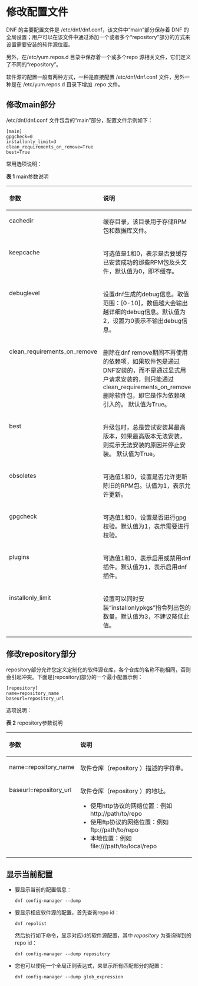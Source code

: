 # 修改配置文件<a name="ZH-CN_TOPIC_0229622738"></a>

DNF 的主要配置文件是 /etc/dnf/dnf.conf，该文件中“main”部分保存着 DNF 的全局设置；用户可以在该文件中通过添加一个或者多个“repository”部分的方式来设置需要安装的软件源位置。

另外，在/etc/yum.repos.d 目录中保存着一个或多个repo 源相关文件，它们定义了不同的“repository”。

软件源的配置一般有两种方式，一种是直接配置  /etc/dnf/dnf.conf 文件，另外一种是在 /etc/yum.repos.d 目录下增加 .repo 文件。

## 修改main部分<a name="zh-cn_topic_0151921080_se5de3a22d49e406facb880f28d61d2b4"></a>

/etc/dnf/dnf.conf 文件包含的“main”部分，配置文件示例如下：

```
[main]
gpgcheck=0
installonly_limit=3
clean_requirements_on_remove=True
best=True
```

常用选项说明：

**表 1**  main参数说明

<a name="zh-cn_topic_0151921080_t2716a40f69b24a989ec3c0b6f278cb5d"></a>
<table><thead align="left"><tr id="zh-cn_topic_0151921080_re437b39f0a1647ff864353c080184c45"><th class="cellrowborder" valign="top" width="31.580000000000002%" id="mcps1.2.3.1.1"><p id="zh-cn_topic_0151921080_a228122f6ac30401d8237a59bf9535ad1"><a name="zh-cn_topic_0151921080_a228122f6ac30401d8237a59bf9535ad1"></a><a name="zh-cn_topic_0151921080_a228122f6ac30401d8237a59bf9535ad1"></a>参数</p>
</th>
<th class="cellrowborder" valign="top" width="68.42%" id="mcps1.2.3.1.2"><p id="zh-cn_topic_0151921080_ae291ac87cc3c4ce1bd23cfbd2f989d09"><a name="zh-cn_topic_0151921080_ae291ac87cc3c4ce1bd23cfbd2f989d09"></a><a name="zh-cn_topic_0151921080_ae291ac87cc3c4ce1bd23cfbd2f989d09"></a>说明</p>
</th>
</tr>
</thead>
<tbody><tr id="zh-cn_topic_0151921080_raeb774ff205e457e818067d51a26a39a"><td class="cellrowborder" valign="top" width="31.580000000000002%" headers="mcps1.2.3.1.1 "><p id="zh-cn_topic_0151921080_aca09cf10eb084bee89cf1f5fe5f35fac"><a name="zh-cn_topic_0151921080_aca09cf10eb084bee89cf1f5fe5f35fac"></a><a name="zh-cn_topic_0151921080_aca09cf10eb084bee89cf1f5fe5f35fac"></a>cachedir</p>
</td>
<td class="cellrowborder" valign="top" width="68.42%" headers="mcps1.2.3.1.2 "><p id="zh-cn_topic_0151921080_a2151a724f4ff4a468f77b15eaec8ed3a"><a name="zh-cn_topic_0151921080_a2151a724f4ff4a468f77b15eaec8ed3a"></a><a name="zh-cn_topic_0151921080_a2151a724f4ff4a468f77b15eaec8ed3a"></a>缓存目录，该目录用于存储RPM包和数据库文件。</p>
</td>
</tr>
<tr id="zh-cn_topic_0151921080_r22f24b5ffe0e4bc3be64ef01afc49c6c"><td class="cellrowborder" valign="top" width="31.580000000000002%" headers="mcps1.2.3.1.1 "><p id="zh-cn_topic_0151921080_a33e3b7427b024df7922a3acdc7d2caf7"><a name="zh-cn_topic_0151921080_a33e3b7427b024df7922a3acdc7d2caf7"></a><a name="zh-cn_topic_0151921080_a33e3b7427b024df7922a3acdc7d2caf7"></a>keepcache</p>
</td>
<td class="cellrowborder" valign="top" width="68.42%" headers="mcps1.2.3.1.2 "><p id="zh-cn_topic_0151921080_a16334e4f6fec4e79872c4a8b3a31d772"><a name="zh-cn_topic_0151921080_a16334e4f6fec4e79872c4a8b3a31d772"></a><a name="zh-cn_topic_0151921080_a16334e4f6fec4e79872c4a8b3a31d772"></a>可选值是1和0，表示是否要缓存已安装成功的那些RPM包及头文件，默认值为0，即不缓存。</p>
</td>
</tr>
<tr id="zh-cn_topic_0151921080_rc9c76f44bb7840b8b61a46b0854538b3"><td class="cellrowborder" valign="top" width="31.580000000000002%" headers="mcps1.2.3.1.1 "><p id="zh-cn_topic_0151921080_af751af3ed4cb4a189f209994d274dfe0"><a name="zh-cn_topic_0151921080_af751af3ed4cb4a189f209994d274dfe0"></a><a name="zh-cn_topic_0151921080_af751af3ed4cb4a189f209994d274dfe0"></a>debuglevel</p>
</td>
<td class="cellrowborder" valign="top" width="68.42%" headers="mcps1.2.3.1.2 "><p id="zh-cn_topic_0151921080_a118e43ebde57468eb40f0af51b86d751"><a name="zh-cn_topic_0151921080_a118e43ebde57468eb40f0af51b86d751"></a><a name="zh-cn_topic_0151921080_a118e43ebde57468eb40f0af51b86d751"></a>设置dnf生成的debug信息。取值范围：[0-10]，数值越大会输出越详细的debug信息。默认值为2，设置为0表示不输出debug信息。</p>
</td>
</tr>
<tr id="zh-cn_topic_0151921080_rc12e82ae45524ba8aea5248e154a832a"><td class="cellrowborder" valign="top" width="31.580000000000002%" headers="mcps1.2.3.1.1 "><p id="zh-cn_topic_0151921080_adc7f634b391d4726808fe0b3354f969d"><a name="zh-cn_topic_0151921080_adc7f634b391d4726808fe0b3354f969d"></a><a name="zh-cn_topic_0151921080_adc7f634b391d4726808fe0b3354f969d"></a>clean_requirements_on_remove</p>
</td>
<td class="cellrowborder" valign="top" width="68.42%" headers="mcps1.2.3.1.2 "><p id="zh-cn_topic_0151921080_ae9df2a3423504b4da46111a6e1162352"><a name="zh-cn_topic_0151921080_ae9df2a3423504b4da46111a6e1162352"></a><a name="zh-cn_topic_0151921080_ae9df2a3423504b4da46111a6e1162352"></a>删除在dnf remove期间不再使用的依赖项，如果软件包是通过DNF安装的，而不是通过显式用户请求安装的，则只能通过clean_requirements_on_remove删除软件包，即它是作为依赖项引入的。 默认值为True。</p>
</td>
</tr>
<tr id="zh-cn_topic_0151921080_r096417e2f0524024b93c722dab0113cd"><td class="cellrowborder" valign="top" width="31.580000000000002%" headers="mcps1.2.3.1.1 "><p id="zh-cn_topic_0151921080_p11584914871"><a name="zh-cn_topic_0151921080_p11584914871"></a><a name="zh-cn_topic_0151921080_p11584914871"></a>best</p>
</td>
<td class="cellrowborder" valign="top" width="68.42%" headers="mcps1.2.3.1.2 "><p id="zh-cn_topic_0151921080_a406b4dd56fb7483ea43c7231aa2a7499"><a name="zh-cn_topic_0151921080_a406b4dd56fb7483ea43c7231aa2a7499"></a><a name="zh-cn_topic_0151921080_a406b4dd56fb7483ea43c7231aa2a7499"></a>升级包时，总是尝试安装其最高版本，如果最高版本无法安装，则提示无法安装的原因并停止安装。  默认值为True。</p>
</td>
</tr>
<tr id="zh-cn_topic_0151921080_r447c1e6abe344a719dd9e8b109c799fa"><td class="cellrowborder" valign="top" width="31.580000000000002%" headers="mcps1.2.3.1.1 "><p id="zh-cn_topic_0151921080_a6befc61e1a58499b96ecdcc96b0489d4"><a name="zh-cn_topic_0151921080_a6befc61e1a58499b96ecdcc96b0489d4"></a><a name="zh-cn_topic_0151921080_a6befc61e1a58499b96ecdcc96b0489d4"></a>obsoletes</p>
</td>
<td class="cellrowborder" valign="top" width="68.42%" headers="mcps1.2.3.1.2 "><p id="zh-cn_topic_0151921080_a581b6f9d8f9b4ad7b62734f86f6d556e"><a name="zh-cn_topic_0151921080_a581b6f9d8f9b4ad7b62734f86f6d556e"></a><a name="zh-cn_topic_0151921080_a581b6f9d8f9b4ad7b62734f86f6d556e"></a>可选值1和0，设置是否允许更新陈旧的RPM包。认值为1，表示允许更新。</p>
</td>
</tr>
<tr id="zh-cn_topic_0151921080_r30106389463d4ba0bf505a6b78034b23"><td class="cellrowborder" valign="top" width="31.580000000000002%" headers="mcps1.2.3.1.1 "><p id="zh-cn_topic_0151921080_a51da18882a5b41ff8a5a328f73d186dd"><a name="zh-cn_topic_0151921080_a51da18882a5b41ff8a5a328f73d186dd"></a><a name="zh-cn_topic_0151921080_a51da18882a5b41ff8a5a328f73d186dd"></a>gpgcheck</p>
</td>
<td class="cellrowborder" valign="top" width="68.42%" headers="mcps1.2.3.1.2 "><p id="zh-cn_topic_0151921080_addb19525458847cd90f1d1390b966701"><a name="zh-cn_topic_0151921080_addb19525458847cd90f1d1390b966701"></a><a name="zh-cn_topic_0151921080_addb19525458847cd90f1d1390b966701"></a>可选值1和0，设置是否进行gpg校验。默认值为1，表示需要进行校验。</p>
</td>
</tr>
<tr id="zh-cn_topic_0151921080_ra0a9a346638c4a1bb007bbbe59eaeea7"><td class="cellrowborder" valign="top" width="31.580000000000002%" headers="mcps1.2.3.1.1 "><p id="zh-cn_topic_0151921080_af01afb28195145988ff4ba218bfad29b"><a name="zh-cn_topic_0151921080_af01afb28195145988ff4ba218bfad29b"></a><a name="zh-cn_topic_0151921080_af01afb28195145988ff4ba218bfad29b"></a>plugins</p>
</td>
<td class="cellrowborder" valign="top" width="68.42%" headers="mcps1.2.3.1.2 "><p id="zh-cn_topic_0151921080_a093f5fa9735a4e27a6bdbd2e1d59faee"><a name="zh-cn_topic_0151921080_a093f5fa9735a4e27a6bdbd2e1d59faee"></a><a name="zh-cn_topic_0151921080_a093f5fa9735a4e27a6bdbd2e1d59faee"></a>可选值1和0，表示启用或禁用dnf插件。默认值为1，表示启用dnf插件。</p>
</td>
</tr>
<tr id="zh-cn_topic_0151921080_r1fea2c77ef6e4c63a6ca076666eb8651"><td class="cellrowborder" valign="top" width="31.580000000000002%" headers="mcps1.2.3.1.1 "><p id="zh-cn_topic_0151921080_a66ecbecaa5494510b6b1304af3e4da43"><a name="zh-cn_topic_0151921080_a66ecbecaa5494510b6b1304af3e4da43"></a><a name="zh-cn_topic_0151921080_a66ecbecaa5494510b6b1304af3e4da43"></a>installonly_limit</p>
</td>
<td class="cellrowborder" valign="top" width="68.42%" headers="mcps1.2.3.1.2 "><p id="zh-cn_topic_0151921080_aab5e9fba116044e4807c04ae55297cd1"><a name="zh-cn_topic_0151921080_aab5e9fba116044e4807c04ae55297cd1"></a><a name="zh-cn_topic_0151921080_aab5e9fba116044e4807c04ae55297cd1"></a>设置可以同时安装“installonlypkgs”指令列出包的数量。默认值为3，不建议降低此值。</p>
</td>
</tr>
</tbody>
</table>

## 修改repository部分<a name="zh-cn_topic_0151921080_sa94775dab64644bd8aa8e23415ff54f7"></a>

repository部分允许您定义定制化的软件源仓库，各个仓库的名称不能相同，否则会引起冲突。下面是\[repository\]部分的一个最小配置示例：

```
[repository]
name=repository_name
baseurl=repository_url
```

选项说明：

**表 2**  repository参数说明

<a name="zh-cn_topic_0151921080_t2df9dceb0ff64b2f8db8ec5cd779792a"></a>
<table><thead align="left"><tr id="zh-cn_topic_0151921080_r9162be1b9c5b451f8a7ff1466f5b8430"><th class="cellrowborder" valign="top" width="31.580000000000002%" id="mcps1.2.3.1.1"><p id="zh-cn_topic_0151921080_af95a9e18156646249707de3f94ac1b3c"><a name="zh-cn_topic_0151921080_af95a9e18156646249707de3f94ac1b3c"></a><a name="zh-cn_topic_0151921080_af95a9e18156646249707de3f94ac1b3c"></a>参数</p>
</th>
<th class="cellrowborder" valign="top" width="68.42%" id="mcps1.2.3.1.2"><p id="zh-cn_topic_0151921080_a8cc2e976bc794e86a279d3bae8f901c4"><a name="zh-cn_topic_0151921080_a8cc2e976bc794e86a279d3bae8f901c4"></a><a name="zh-cn_topic_0151921080_a8cc2e976bc794e86a279d3bae8f901c4"></a>说明</p>
</th>
</tr>
</thead>
<tbody><tr id="zh-cn_topic_0151921080_rbfa3a638cbc24c73ab13529149b75bb1"><td class="cellrowborder" valign="top" width="31.580000000000002%" headers="mcps1.2.3.1.1 "><p id="zh-cn_topic_0151921080_a4a0b069bbf624b09be3bdd08567c0445"><a name="zh-cn_topic_0151921080_a4a0b069bbf624b09be3bdd08567c0445"></a><a name="zh-cn_topic_0151921080_a4a0b069bbf624b09be3bdd08567c0445"></a>name=repository_name</p>
</td>
<td class="cellrowborder" valign="top" width="68.42%" headers="mcps1.2.3.1.2 "><p id="zh-cn_topic_0151921080_a21ddbd0f48924c1eb7475cc34de2dc32"><a name="zh-cn_topic_0151921080_a21ddbd0f48924c1eb7475cc34de2dc32"></a><a name="zh-cn_topic_0151921080_a21ddbd0f48924c1eb7475cc34de2dc32"></a>软件仓库（repository ）描述的字符串。</p>
</td>
</tr>
<tr id="zh-cn_topic_0151921080_r00b7f4067dc94647941026719cd6f293"><td class="cellrowborder" valign="top" width="31.580000000000002%" headers="mcps1.2.3.1.1 "><p id="zh-cn_topic_0151921080_af53cdfe5f204471f956cdab7c466fa40"><a name="zh-cn_topic_0151921080_af53cdfe5f204471f956cdab7c466fa40"></a><a name="zh-cn_topic_0151921080_af53cdfe5f204471f956cdab7c466fa40"></a>baseurl=repository_url</p>
</td>
<td class="cellrowborder" valign="top" width="68.42%" headers="mcps1.2.3.1.2 "><p id="zh-cn_topic_0151921080_aa17154cd42524a1a8075e6414160a153"><a name="zh-cn_topic_0151921080_aa17154cd42524a1a8075e6414160a153"></a><a name="zh-cn_topic_0151921080_aa17154cd42524a1a8075e6414160a153"></a>软件仓库（repository ）的地址。</p>
<a name="zh-cn_topic_0151921080_ued0c249b843549a79bfa68170539c91e"></a><a name="zh-cn_topic_0151921080_ued0c249b843549a79bfa68170539c91e"></a><ul id="zh-cn_topic_0151921080_ued0c249b843549a79bfa68170539c91e"><li>使用http协议的网络位置：例如 http://path/to/repo</li><li>使用ftp协议的网络位置：例如 ftp://path/to/repo</li><li>本地位置：例如 file:///path/to/local/repo</li></ul>
</td>
</tr>
</tbody>
</table>

## 显示当前配置<a name="zh-cn_topic_0151921080_s23585ce056b94d4488c5f3acac04c4cf"></a>

-   要显示当前的配置信息：

    ```
    dnf config-manager --dump
    ```

-   要显示相应软件源的配置，首先查询repo id：

    ```
    dnf repolist
    ```

    然后执行如下命令，显示对应id的软件源配置，其中  _repository_  为查询得到的repo id：

    ```
    dnf config-manager --dump repository
    ```

-   您也可以使用一个全局正则表达式，来显示所有匹配部分的配置：

    ```
    dnf config-manager --dump glob_expression
    ```


